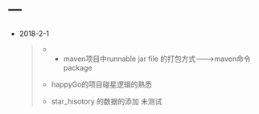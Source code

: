 

# 一

- 2018-2-1

  >- - maven项目中runnable jar file 的打包方式--->maven命令 package
  >
  >
  >  - happyGo的项目碰星逻辑的熟悉
  >  - star_hisotory 的数据的添加  未测试

  ​

  ​

